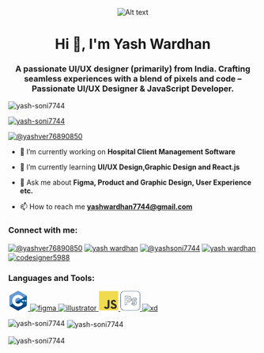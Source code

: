 <p align="center">
  <img src="https://media0.giphy.com/media/v1.Y2lkPTc5MGI3NjExc2dnbjJlNDB2MzE4bHExbnE0MHo1aDZuOTh6eDI5cDc0Yjl4eGV5dyZlcD12MV9pbnRlcm5hbF9naWZfYnlfaWQmY3Q9Zw/3oriOenWakvgewn6k8/giphy.gif" alt="Alt text" width="800" height="300">
</p>


<h1 align="center">Hi 👋, I'm Yash Wardhan</h1>
<h3 align="center">A passionate UI/UX designer (primarily) from India. Crafting seamless experiences with a blend of pixels and code – Passionate UI/UX Designer & JavaScript Developer.</h3>

<p align="left"> <img src="https://komarev.com/ghpvc/?username=yash-soni7744&label=Profile%20views&color=0e75b6&style=flat" alt="yash-soni7744" /> </p>

<p align="left"> <a href="https://github.com/ryo-ma/github-profile-trophy"><img src="https://github-profile-trophy.vercel.app/?username=yash-soni7744" alt="yash-soni7744" /></a> </p>

<p align="left"> <a href="https://twitter.com/@yashver76890850" target="blank"><img src="https://img.shields.io/twitter/follow/@yashver76890850?logo=twitter&style=for-the-badge" alt="@yashver76890850" /></a> </p>

- 🔭 I’m currently working on **Hospital Client Management Software**

- 🌱 I’m currently learning **UI/UX Design,Graphic Design and React.js**

- 💬 Ask me about **Figma, Product and Graphic Design, User Experience etc.**

- 📫 How to reach me **yashwardhan7744@gmail.com**

<h3 align="left">Connect with me:</h3>
<p align="left">
<a href="https://twitter.com/@yashver76890850" target="blank"><img align="center" src="https://raw.githubusercontent.com/rahuldkjain/github-profile-readme-generator/master/src/images/icons/Social/twitter.svg" alt="@yashver76890850" height="30" width="40" /></a>
<a href="https://linkedin.com/in/yash wardhan" target="blank"><img align="center" src="https://raw.githubusercontent.com/rahuldkjain/github-profile-readme-generator/master/src/images/icons/Social/linked-in-alt.svg" alt="yash wardhan" height="30" width="40" /></a>
<a href="https://instagram.com/@yashsoni7744" target="blank"><img align="center" src="https://raw.githubusercontent.com/rahuldkjain/github-profile-readme-generator/master/src/images/icons/Social/instagram.svg" alt="@yashsoni7744" height="30" width="40" /></a>
<a href="https://www.behance.net/yash wardhan" target="blank"><img align="center" src="https://raw.githubusercontent.com/rahuldkjain/github-profile-readme-generator/master/src/images/icons/Social/behance.svg" alt="yash wardhan" height="30" width="40" /></a>
<a href="https://www.youtube.com/c/codesigner5988" target="blank"><img align="center" src="https://raw.githubusercontent.com/rahuldkjain/github-profile-readme-generator/master/src/images/icons/Social/youtube.svg" alt="codesigner5988" height="30" width="40" /></a>
</p>

<h3 align="left">Languages and Tools:</h3>
<p align="left"> <a href="https://www.w3schools.com/cpp/" target="_blank" rel="noreferrer"> <img src="https://raw.githubusercontent.com/devicons/devicon/master/icons/cplusplus/cplusplus-original.svg" alt="cplusplus" width="40" height="40"/> </a> <a href="https://www.figma.com/" target="_blank" rel="noreferrer"> <img src="https://www.vectorlogo.zone/logos/figma/figma-icon.svg" alt="figma" width="40" height="40"/> </a> <a href="https://www.adobe.com/in/products/illustrator.html" target="_blank" rel="noreferrer"> <img src="https://www.vectorlogo.zone/logos/adobe_illustrator/adobe_illustrator-icon.svg" alt="illustrator" width="40" height="40"/> </a> <a href="https://developer.mozilla.org/en-US/docs/Web/JavaScript" target="_blank" rel="noreferrer"> <img src="https://raw.githubusercontent.com/devicons/devicon/master/icons/javascript/javascript-original.svg" alt="javascript" width="40" height="40"/> </a> <a href="https://www.photoshop.com/en" target="_blank" rel="noreferrer"> <img src="https://raw.githubusercontent.com/devicons/devicon/master/icons/photoshop/photoshop-line.svg" alt="photoshop" width="40" height="40"/> </a> <a href="https://www.adobe.com/products/xd.html" target="_blank" rel="noreferrer"> <img src="https://cdn.worldvectorlogo.com/logos/adobe-xd.svg" alt="xd" width="40" height="40"/> </a> </p>

<p><img align="left" src="https://github-readme-stats.vercel.app/api/top-langs?username=yash-soni7744&show_icons=true&locale=en&layout=compact" alt="yash-soni7744" /></p>

<p>&nbsp;<img align="center" src="https://github-readme-stats.vercel.app/api?username=yash-soni7744&show_icons=true&locale=en" alt="yash-soni7744" /></p>

<p><img align="center" src="https://github-readme-streak-stats.herokuapp.com/?user=yash-soni7744&" alt="yash-soni7744" /></p>
